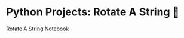 # Python Projects: Rotate A String 🐍

[Rotate A String Notebook](https://github.com/natnew/Python-Projects-Rotate-A-String/blob/main/Rotate_A_String.ipynb)
